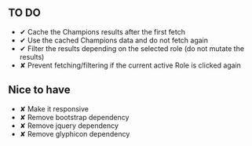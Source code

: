 ## TO DO
* ✔ Cache the Champions results after the first fetch
* ✔ Use the cached Champions data and do not fetch again
* ✔ Filter the results depending on the selected role (do not mutate the results)
* ✘ Prevent fetching/filtering if the current active Role is clicked again

## Nice to have
* ✘ Make it responsive
* ✘ Remove bootstrap dependency
* ✘ Remove jquery dependency
* ✘ Remove glyphicon dependency
